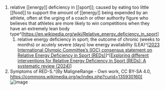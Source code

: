 1. relative [[energy]] deficiency in [[sport]]; caused by eating too little [[food]] to support the amount of [[energy]] being expended by an athlete, often at the urging of a coach or other authority figure who believes that athletes are more likely to win competitions when they have an extremely lean body type^[https://en.wikipedia.org/wiki/Relative_energy_deficiency_in_sport]
	1. relative energy deficiency in sport; the outcome of chronic (weeks to months) or acutely severe (days) low energy availability (LEA)^[[2023 International Olympic Committee’s (IOC) consensus statement on Relative Energy Deficiency in Sport (REDs)](https://bjsm.bmj.com/content/57/17/1073)]^[[Exploring different interventions for Relative Energy Deficiency in Sport (REDs): A systematic review (2024)](https://www.sciencedirect.com/science/article/pii/S2772696724000346)]
2. Symptoms of RED-S.^[By MaligneRange - Own work, CC BY-SA 4.0, https://commons.wikimedia.org/w/index.php?curid=135930160]
   ![image](https://upload.wikimedia.org/wikipedia/commons/9/9a/RED-S_EN.svg)